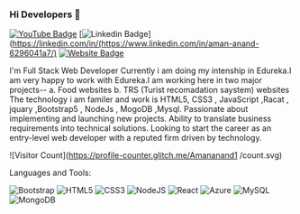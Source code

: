 ### Hi Developers 👋

[![YouTube Badge](https://img.shields.io/badge/YouTube-AndroWeb-red)](https://www.youtube.com/channel/UCj0A5crgk-mWHVFmwkzJLjA)
[![Linkedin Badge](https://img.shields.io/badge/-Aman-blue?style=flat-square&logo=Linkedin&logoColor=white&link=https://www.linkedin.com/in/aman-anand-6296041a7/)](https://linkedin.com/in/(https://www.linkedin.com/in/aman-anand-6296041a7/)
[![Website Badge](https://img.shields.io/badge/WebSite-Aman-green)](http://androweb.in/)



I'm
Full Stack Web Developer
Currently i am doing my intenship in Edureka.I am very happy to work with Edureka.I am working here in two major projects--
a. Food websites
b. TRS (Turist recomadation saystem) websites
The technology i am familer and work is HTML5, CSS3 , JavaScript ,Racat , jquary ,Bootstrap5 , NodeJs , MogoDB ,Mysql.
Passionate about implementing and launching new projects. Ability to translate business requirements into technical solutions. Looking to start the career as an entry-level web developer with a reputed firm driven by technology.


![Visitor Count](https://profile-counter.glitch.me/Amananand1 /count.svg)


Languages and Tools: 

<img alt="Bootstrap" src="https://img.shields.io/badge/bootstrap-%23563D7C.svg?style=flat-square&logo=bootstrap&logoColor=white"/> <img alt="HTML5" src="https://img.shields.io/badge/html5-%23E34F26.svg?style=flat-square&logo=html5&logoColor=white"/> <img alt="CSS3" src="https://img.shields.io/badge/css3-%231572B6.svg?style=flat-square&logo=css3&logoColor=white"/> <img alt="NodeJS" src="https://img.shields.io/badge/node.js-%2343853D.svg?style=flat-square&logo=node-dot-js&logoColor=white"/> <img alt="React" src="https://img.shields.io/badge/react-%2320232a.svg?style=flat-square&logo=react&logoColor=%2361DAFB"/> <img alt="Azure" src="https://img.shields.io/badge/azure-%230072C6.svg?style=flat-square&logo=azure-devops&logoColor=white"/> <img alt="MySQL" src="https://img.shields.io/badge/mysql-%2300f.svg?style=flat-square&logo=mysql&logoColor=white"/> <img alt="MongoDB" src ="https://img.shields.io/badge/MongoDB-%234ea94b.svg?style=flat-square&logo=mongodb&logoColor=white"/>



